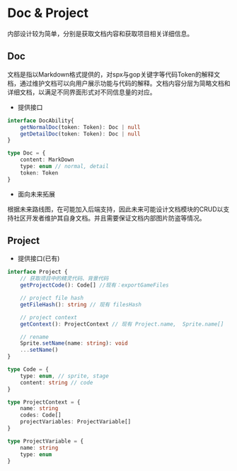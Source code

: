 # Doc & Project

内部设计较为简单，分别是获取文档内容和获取项目相关详细信息。

## Doc

文档是指以Markdown格式提供的，对spx与gop关键字等代码Token的解释文档，通过维护文档可以向用户展示功能与代码的解释。文档内容分层为简略文档和详细文档，以满足不同界面形式对不同信息量的对应。

- 提供接口

```ts
interface DocAbility{
    getNormalDoc(token: Token): Doc | null
    getDetailDoc(token: Token): Doc | null
}

type Doc = {
    content: MarkDown
    type: enum // normal, detail
    token: Token
}
```

- 面向未来拓展

根据未来路线图，在可能加入后端支持，因此未来可能设计文档模块的CRUD以支持社区开发者维护其自身文档。并且需要保证文档内部图片防盗等情况。

## Project

- 提供接口(已有)

```ts
interface Project {
    // 获取项目中的精灵代码、背景代码
    getProjectCode(): Code[] //现有：exportGameFiles

    // project file hash
    getFileHash(): string // 现有 filesHash

    // project context 
    getContext(): ProjectContext // 现有 Project.name,  Sprite.name[]

    // rename
    Sprite.setName(name: string): void
    ...setName()
}
```

```ts
type Code = {
    type: enum, // sprite, stage
    content: string // code
}

type ProjectContext = {
    name: string
    codes: Code[]
    projectVariables: ProjectVariable[]
}

type ProjectVariable = {
    name: string
    type: enum
}
```
